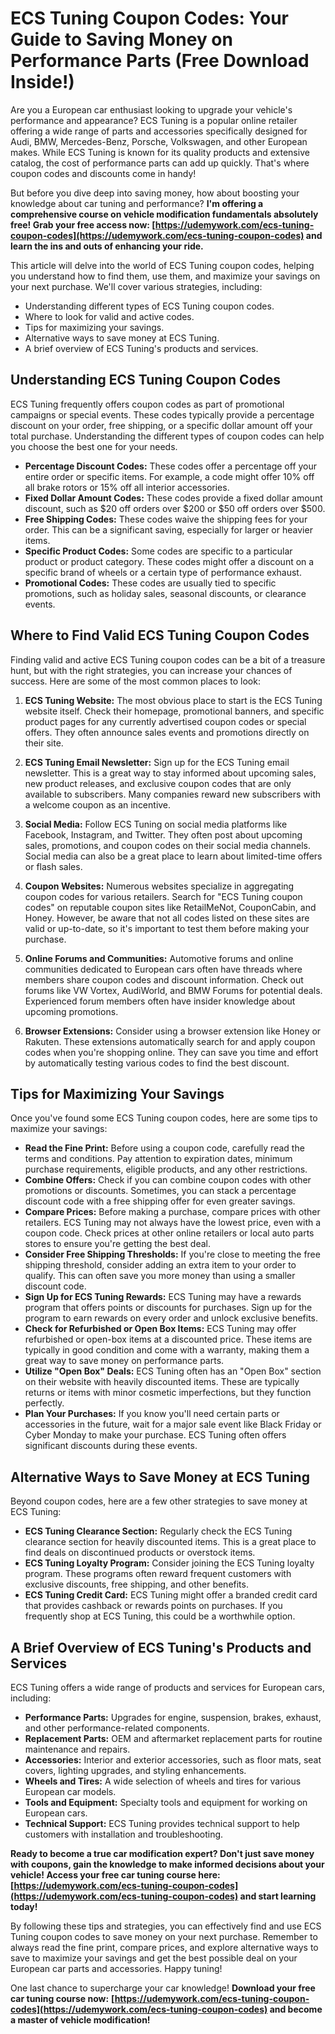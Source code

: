 # ECS Tuning Coupon Codes: Your Guide to Saving Money on Performance Parts (Free Download Inside!)

Are you a European car enthusiast looking to upgrade your vehicle's performance and appearance? ECS Tuning is a popular online retailer offering a wide range of parts and accessories specifically designed for Audi, BMW, Mercedes-Benz, Porsche, Volkswagen, and other European makes. While ECS Tuning is known for its quality products and extensive catalog, the cost of performance parts can add up quickly. That's where coupon codes and discounts come in handy!

But before you dive deep into saving money, how about boosting your knowledge about car tuning and performance?  **I'm offering a comprehensive course on vehicle modification fundamentals absolutely free!  Grab your free access now: [https://udemywork.com/ecs-tuning-coupon-codes](https://udemywork.com/ecs-tuning-coupon-codes) and learn the ins and outs of enhancing your ride.**

This article will delve into the world of ECS Tuning coupon codes, helping you understand how to find them, use them, and maximize your savings on your next purchase. We'll cover various strategies, including:

*   Understanding different types of ECS Tuning coupon codes.
*   Where to look for valid and active codes.
*   Tips for maximizing your savings.
*   Alternative ways to save money at ECS Tuning.
*   A brief overview of ECS Tuning's products and services.

## Understanding ECS Tuning Coupon Codes

ECS Tuning frequently offers coupon codes as part of promotional campaigns or special events. These codes typically provide a percentage discount on your order, free shipping, or a specific dollar amount off your total purchase. Understanding the different types of coupon codes can help you choose the best one for your needs.

*   **Percentage Discount Codes:** These codes offer a percentage off your entire order or specific items. For example, a code might offer 10% off all brake rotors or 15% off all interior accessories.
*   **Fixed Dollar Amount Codes:** These codes provide a fixed dollar amount discount, such as $20 off orders over $200 or $50 off orders over $500.
*   **Free Shipping Codes:** These codes waive the shipping fees for your order. This can be a significant saving, especially for larger or heavier items.
*   **Specific Product Codes:** Some codes are specific to a particular product or product category. These codes might offer a discount on a specific brand of wheels or a certain type of performance exhaust.
*   **Promotional Codes:** These codes are usually tied to specific promotions, such as holiday sales, seasonal discounts, or clearance events.

## Where to Find Valid ECS Tuning Coupon Codes

Finding valid and active ECS Tuning coupon codes can be a bit of a treasure hunt, but with the right strategies, you can increase your chances of success. Here are some of the most common places to look:

1.  **ECS Tuning Website:** The most obvious place to start is the ECS Tuning website itself. Check their homepage, promotional banners, and specific product pages for any currently advertised coupon codes or special offers.  They often announce sales events and promotions directly on their site.

2.  **ECS Tuning Email Newsletter:** Sign up for the ECS Tuning email newsletter. This is a great way to stay informed about upcoming sales, new product releases, and exclusive coupon codes that are only available to subscribers.  Many companies reward new subscribers with a welcome coupon as an incentive.

3.  **Social Media:** Follow ECS Tuning on social media platforms like Facebook, Instagram, and Twitter. They often post about upcoming sales, promotions, and coupon codes on their social media channels. Social media can also be a great place to learn about limited-time offers or flash sales.

4.  **Coupon Websites:** Numerous websites specialize in aggregating coupon codes for various retailers. Search for "ECS Tuning coupon codes" on reputable coupon sites like RetailMeNot, CouponCabin, and Honey.  However, be aware that not all codes listed on these sites are valid or up-to-date, so it's important to test them before making your purchase.

5.  **Online Forums and Communities:** Automotive forums and online communities dedicated to European cars often have threads where members share coupon codes and discount information. Check out forums like VW Vortex, AudiWorld, and BMW Forums for potential deals.  Experienced forum members often have insider knowledge about upcoming promotions.

6.  **Browser Extensions:** Consider using a browser extension like Honey or Rakuten. These extensions automatically search for and apply coupon codes when you're shopping online. They can save you time and effort by automatically testing various codes to find the best discount.

## Tips for Maximizing Your Savings

Once you've found some ECS Tuning coupon codes, here are some tips to maximize your savings:

*   **Read the Fine Print:** Before using a coupon code, carefully read the terms and conditions. Pay attention to expiration dates, minimum purchase requirements, eligible products, and any other restrictions.
*   **Combine Offers:** Check if you can combine coupon codes with other promotions or discounts. Sometimes, you can stack a percentage discount code with a free shipping offer for even greater savings.
*   **Compare Prices:** Before making a purchase, compare prices with other retailers. ECS Tuning may not always have the lowest price, even with a coupon code. Check prices at other online retailers or local auto parts stores to ensure you're getting the best deal.
*   **Consider Free Shipping Thresholds:** If you're close to meeting the free shipping threshold, consider adding an extra item to your order to qualify. This can often save you more money than using a smaller discount code.
*   **Sign Up for ECS Tuning Rewards:** ECS Tuning may have a rewards program that offers points or discounts for purchases. Sign up for the program to earn rewards on every order and unlock exclusive benefits.
*   **Check for Refurbished or Open Box Items:** ECS Tuning may offer refurbished or open-box items at a discounted price. These items are typically in good condition and come with a warranty, making them a great way to save money on performance parts.
*   **Utilize "Open Box" Deals:** ECS Tuning often has an "Open Box" section on their website with heavily discounted items. These are typically returns or items with minor cosmetic imperfections, but they function perfectly.
*   **Plan Your Purchases:** If you know you'll need certain parts or accessories in the future, wait for a major sale event like Black Friday or Cyber Monday to make your purchase. ECS Tuning often offers significant discounts during these events.

## Alternative Ways to Save Money at ECS Tuning

Beyond coupon codes, here are a few other strategies to save money at ECS Tuning:

*   **ECS Tuning Clearance Section:** Regularly check the ECS Tuning clearance section for heavily discounted items. This is a great place to find deals on discontinued products or overstock items.
*   **ECS Tuning Loyalty Program:** Consider joining the ECS Tuning loyalty program. These programs often reward frequent customers with exclusive discounts, free shipping, and other benefits.
*   **ECS Tuning Credit Card:** ECS Tuning might offer a branded credit card that provides cashback or rewards points on purchases. If you frequently shop at ECS Tuning, this could be a worthwhile option.

## A Brief Overview of ECS Tuning's Products and Services

ECS Tuning offers a wide range of products and services for European cars, including:

*   **Performance Parts:** Upgrades for engine, suspension, brakes, exhaust, and other performance-related components.
*   **Replacement Parts:** OEM and aftermarket replacement parts for routine maintenance and repairs.
*   **Accessories:** Interior and exterior accessories, such as floor mats, seat covers, lighting upgrades, and styling enhancements.
*   **Wheels and Tires:** A wide selection of wheels and tires for various European car models.
*   **Tools and Equipment:** Specialty tools and equipment for working on European cars.
*   **Technical Support:** ECS Tuning provides technical support to help customers with installation and troubleshooting.

**Ready to become a true car modification expert? Don't just save money with coupons, gain the knowledge to make informed decisions about your vehicle! Access your free car tuning course here: [https://udemywork.com/ecs-tuning-coupon-codes](https://udemywork.com/ecs-tuning-coupon-codes) and start learning today!**

By following these tips and strategies, you can effectively find and use ECS Tuning coupon codes to save money on your next purchase. Remember to always read the fine print, compare prices, and explore alternative ways to save to maximize your savings and get the best possible deal on your European car parts and accessories. Happy tuning!

One last chance to supercharge your car knowledge!  **Download your free car tuning course now:** **[https://udemywork.com/ecs-tuning-coupon-codes](https://udemywork.com/ecs-tuning-coupon-codes) and become a master of vehicle modification!**
